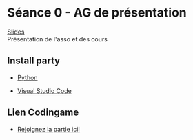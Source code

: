 # Séance 0 - AG de présentation

[Slides](Cours00-AGPresentation.pdf)</br>
Présentation de l'asso et des cours

## Install party

  - [Python](https://www.python.org/downloads/release/python-3137/)

  - [Visual Studio Code](https://code.visualstudio.com/)

## Lien Codingame

  - [Rejoignez la partie ici!](https://www.codingame.com/clashofcode/clash/4330002a8716fc433618a0ef437b190e8718ac9)

